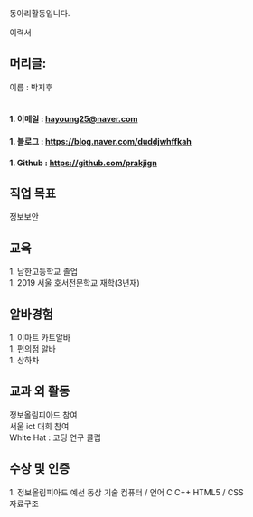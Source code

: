 
동아리활동입니다.


이력서 

<h2> 머리글: </h2>

이름 : 박지후 <br><br>
  
#### 1. 이메일 : hayoung25@naver.com <br>
#### 1. 블로그 : https://blog.naver.com/duddjwhffkah <br>
#### 1. Github : https://github.com/prakjign <br>

<h2> 직업 목표 </h2> 
정보보안
<h2> 교육 </h2> 
 1. 남한고등학교 졸업 <br>
 1. 2019 서울 호서전문학교 재학(3년재)

<h2>알바경험</h2> 
 1. 이마트 카트알바 <br>
 1. 편의점 알바 <br>
 1. 상하차 <br>

<h2>교과 외 활동</h2>
 정보올림피아드 참여 <br>
 서울 ict 대회 참여 <br>
 White Hat : 코딩 연구 클럽 <br>

<h2> 수상 및 인증 </h2> 
 1. 정보올림피아드 예선 동상 
기술
   컴퓨터 / 언어 C C++  HTML5 / CSS <br>
   자료구조

